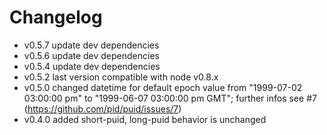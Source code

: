 # Changelog

- v0.5.7 update dev dependencies
- v0.5.6 update dev dependencies
- v0.5.4 update dev dependencies
- v0.5.2 last version compatible with node v0.8.x
- v0.5.0 changed datetime for default epoch value from "1999-07-02 03:00:00 pm" to "1999-06-07 03:00:00 pm GMT"; further infos see #7 (https://github.com/pid/puid/issues/7)
- v0.4.0 added short-puid, long-puid behavior is unchanged
